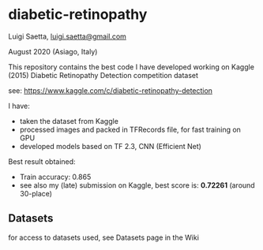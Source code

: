 # diabetic-retinopathy

Luigi Saetta, luigi.saetta@gmail.com

August 2020 (Asiago, Italy)

This repository contains the best code I have developed working on Kaggle (2015)
Diabetic Retinopathy Detection competition dataset

see: https://www.kaggle.com/c/diabetic-retinopathy-detection

I have:
* taken the dataset from Kaggle
* processed images and packed in TFRecords file, for fast training on GPU
* developed models based on TF 2.3, CNN (Efficient Net)

Best result obtained:
* Train accuracy: 0.865
* see also my (late) submission on Kaggle, best score is: **0.72261** (around 30-place)

## Datasets

for access to datasets used, see Datasets page in the Wiki


